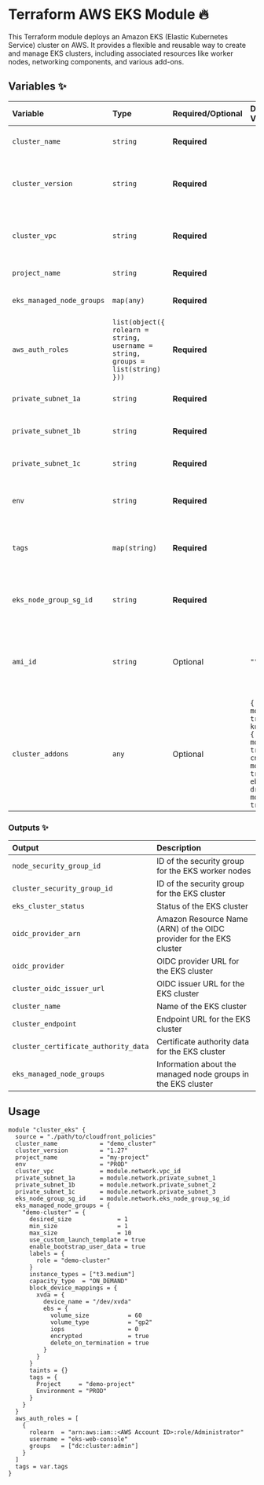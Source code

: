 # Terraform AWS EKS Module 🔥

This Terraform module deploys an Amazon EKS (Elastic Kubernetes Service) cluster on AWS. It provides a flexible and reusable way to create and manage EKS clusters, including associated resources like worker nodes, networking components, and various add-ons.

## Variables ✨

| Variable                  | Type                                      | Required/Optional | Default Value  | Description                                                 |
| :------------------------ | :---------------------------------------- | :----------------- | :------------- | :---------------------------------------------------------- |
| `cluster_name`            | `string`                                  | **Required**      |                | The name of the Amazon EKS cluster                          |
| `cluster_version`         | `string`                                  | **Required**      |                | The desired Kubernetes version for the Amazon EKS cluster    |
| `cluster_vpc`             | `string`                                  | **Required**      |                | The ID of the VPC in which to create the Amazon EKS cluster  |
| `project_name`            | `string`                                  | **Required**      |                | The name of the project                                     |
| `eks_managed_node_groups` | `map(any)`                                | **Required**      |                | Map of node group configurations                             |
| `aws_auth_roles`          | `list(object({ rolearn = string, username = string, groups = list(string) }))` | **Required** |              | List of AWS auth roles                                       |
| `private_subnet_1a`       | `string`                                  | **Required**      |                | The ID of the first private subnet                           |
| `private_subnet_1b`       | `string`                                  | **Required**      |                | The ID of the second private subnet                          |
| `private_subnet_1c`       | `string`                                  | **Required**      |                | The ID of the third private subnet                           |
| `env`                     | `string`                                  | **Required**      |                | The environment (e.g., dev, stage, prod)                    |
| `tags`                    | `map(string)`                            | **Required**      |                | Tags to apply to all resources created by this module       |
| `eks_node_group_sg_id`    | `string`                                  | **Required**      |                | The ID of the security group for the Amazon EKS worker nodes |
| `ami_id`                  | `string`                                  | Optional           | `""`           | The ID of a custom Amazon Machine Image (AMI) to use for the worker nodes |
| `cluster_addons`          | `any`                                     | Optional           | `{ coredns: { most_recent: true }, kube-proxy: { most_recent: true }, vpc-cni: { most_recent: true }, aws-ebs-csi-driver: { most_recent: true } }` | Addons to deploy in the Amazon EKS cluster                  |

### Outputs ✨

| Output                               | Description                                               |
| :----------------------------------- | :-------------------------------------------------------- |
| `node_security_group_id`             | ID of the security group for the EKS worker nodes         |
| `cluster_security_group_id`          | ID of the security group for the EKS cluster              |
| `eks_cluster_status`                 | Status of the EKS cluster                                 |
| `oidc_provider_arn`                  | Amazon Resource Name (ARN) of the OIDC provider for the EKS cluster |
| `oidc_provider`                      | OIDC provider URL for the EKS cluster                     |
| `cluster_oidc_issuer_url`            | OIDC issuer URL for the EKS cluster                        |
| `cluster_name`                       | Name of the EKS cluster                                   |
| `cluster_endpoint`                   | Endpoint URL for the EKS cluster                          |
| `cluster_certificate_authority_data` | Certificate authority data for the EKS cluster            |
| `eks_managed_node_groups`            | Information about the managed node groups in the EKS cluster |


## Usage

```hcl
module "cluster_eks" {
  source = "./path/to/cloudfront_policies"
  cluster_name            = "demo_cluster"
  cluster_version         = "1.27"
  project_name            = "my-project"
  env                     = "PROD"
  cluster_vpc             = module.network.vpc_id
  private_subnet_1a       = module.network.private_subnet_1
  private_subnet_1b       = module.network.private_subnet_2
  private_subnet_1c       = module.network.private_subnet_3
  eks_node_group_sg_id    = module.network.eks_node_group_sg_id
  eks_managed_node_groups = {
    "demo-cluster" = {
      desired_size             = 1
      min_size                 = 1
      max_size                 = 10
      use_custom_launch_template = true
      enable_bootstrap_user_data = true
      labels = {
        role = "demo-cluster"
      }
      instance_types = ["t3.medium"]
      capacity_type  = "ON_DEMAND"
      block_device_mappings = {
        xvda = {
          device_name = "/dev/xvda"
          ebs = {
            volume_size           = 60
            volume_type           = "gp2"
            iops                  = 0
            encrypted             = true
            delete_on_termination = true
          }
        }
      }
      taints = {}
      tags = {
        Project     = "demo-project"
        Environment = "PROD"
      }
    }
  }
  aws_auth_roles = [
    {
      rolearn  = "arn:aws:iam::<AWS Account ID>:role/Administrator"
      username = "eks-web-console"
      groups   = ["dc:cluster:admin"]
    }
  ]
  tags = var.tags
}
```

